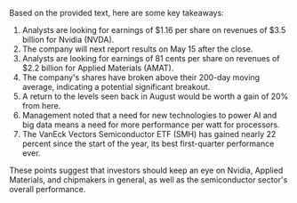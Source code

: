 Based on the provided text, here are some key takeaways:

1. Analysts are looking for earnings of $1.16 per share on revenues of $3.5 billion for Nvidia (NVDA).
2. The company will next report results on May 15 after the close.
3. Analysts are looking for earnings of 81 cents per share on revenues of $2.2 billion for Applied Materials (AMAT).
4. The company's shares have broken above their 200-day moving average, indicating a potential significant breakout.
5. A return to the levels seen back in August would be worth a gain of 20% from here.
6. Management noted that a need for new technologies to power AI and big data means a need for more performance per watt for processors.
7. The VanEck Vectors Semiconductor ETF (SMH) has gained nearly 22 percent since the start of the year, its best first-quarter performance ever.

These points suggest that investors should keep an eye on Nvidia, Applied Materials, and chipmakers in general, as well as the semiconductor sector's overall performance.